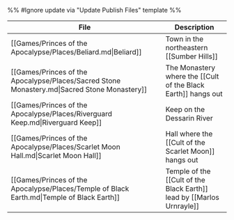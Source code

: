 %% #Ignore update via "Update Publish Files" template %% 

| File                                                                                         | Description                                                           |
| -------------------------------------------------------------------------------------------- | --------------------------------------------------------------------- |
| [[Games/Princes of the Apocalypse/Places/Beliard.md\|Beliard]]                               | Town in the northeastern [[Sumber Hills]]                             |
| [[Games/Princes of the Apocalypse/Places/Sacred Stone Monastery.md\|Sacred Stone Monastery]] | The Monastery where the [[Cult of the Black Earth]] hangs out         |
| [[Games/Princes of the Apocalypse/Places/Riverguard Keep.md\|Riverguard Keep]]               | Keep on the Dessarin River                                            |
| [[Games/Princes of the Apocalypse/Places/Scarlet Moon Hall.md\|Scarlet Moon Hall]]           | Hall where the [[Cult of the Scarlet Moon]] hangs out                 |
| [[Games/Princes of the Apocalypse/Places/Temple of Black Earth.md\|Temple of Black Earth]]   | Temple of the [[Cult of the Black Earth]] lead by [[Marlos Urnrayle]] |
